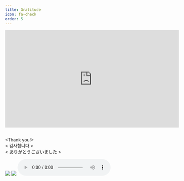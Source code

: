 ```yaml
---
title: Gratitude
icon: fa-check
order: 5
---
```


<style>
  @media only screen and (max-width: 767px) {

.video-container {
position: relative;
padding-bottom: 56.25%;
padding-top: 30px; height: 0; overflow: hidden;
}
 
.video-container iframe,
.video-container object,
.video-container embed {
position: absolute;
top: 0;
left: 0;
width: 100%;
height: 100%;
}
  }
</style>

<div class="video-container"><iframe width="560" height="315" src="https://www.youtube.com/embed/bkuDXqNv-GY" frameborder="0" allow="accelerometer; autoplay; encrypted-media; gyroscope; picture-in-picture" allowfullscreen>
</iframe></div>

<br><Thank you!> 
<br>< 감사합니다 >
<br>< ありがとうございました >

<img src="https://img.icons8.com/ios-glyphs/30/000000/rock-music.png"/>
<img src="https://img.icons8.com/metro/26/000000/piano.png"/>
<audio controls>
  <source src="https://raw.githubusercontent.com/ami-az/ami-az.github.io/master/assets/images/90210.m4a" type="audio/mpeg">
Your browser does not support the audio element.
</audio>


